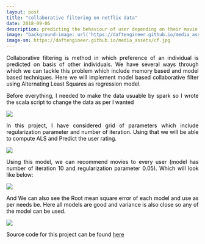 ```yaml
---
layout: post
title: "collaborative filtering on netflix data"
date: 2018-09-06
description: predicting the behaviour of user depending on their movie choices
image: "background-image: url('https://daftengineer.github.io/media_assets/cf.jpg');"
image-sm: https://daftengineer.github.io/media_assets/cf.jpg
---
```


<div style="color:black;"><p></p>
  <p style="text-align:justify;">Collaborative filtering is method in which preference of an individual is predicted on basis of other individuals. We have several ways through which we can tackle this problem which include memory based and model based techniques. Here we will implement model based collaborative filter using Alternating Least Squares as regression model. </p>
  <p style="text-align:justify;">Before everything, I needed to make the data usuable by spark so I wrote the scala script to change the data as per I wanted</p>
  <img src="https://daftengineer.github.io/media_assets/ml5p0.jpg" />
  <p style="text-align:justify;">In this project, I have considered grid of parameters which include regularization parameter and number of iteration. Using that we will be able to compute ALS and Predict the user rating.</p>
<img src="https://daftengineer.github.io/media_assets/ml5p2.jpg" />
  <p style="text-align:justify;">Using this model, we can recommend movies to every user (model has number of iteration 10 and regularization parameter 0.05). Which will look like below:</p>
<img src="https://daftengineer.github.io/media_assets/ml5p1.jpg" />
  <p style="text-align:justify;">And We can also see the Root mean square error of each model and use as per needs be. Here all models are good and variance is also close so any of the model can be used.</p>
<img src="https://daftengineer.github.io/media_assets/ml5p3.jpg" />
  <p style="text-align:justify;">Source code for this project can be found <a href="https://github.com/daftengineer/MachineLearningProjects/blob/master/Collab.scala">here</a></p>
</div>
